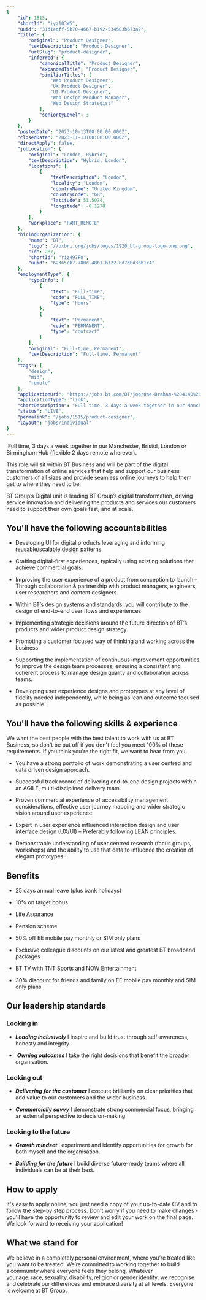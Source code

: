 ```yaml
---
{
	"id": 1515,
	"shortId": "iyz103W5",
	"uuid": "31d1edff-5b70-4667-b192-534583b673a2",
	"title": {
		"original": "Product Designer",
		"textDescription": "Product Designer",
		"urlSlug": "product-designer",
		"inferred": {
			"canonicalTitle": "Product Designer",
			"expandedTitle": "Product Designer",
			"similiarTitles": [
				"Web Product Designer",
				"UX Product Designer",
				"UI Product Designer",
				"Web Design Product Manager",
				"Web Design Strategist"
			],
			"seniortyLevel": 3
		}
	},
	"postedDate": "2023-10-13T00:00:00.000Z",
	"closedDate": "2023-11-13T00:00:00.000Z",
	"directApply": false,
	"jobLocation": {
		"original": "London, Hybrid",
		"textDescription": "Hybrid, London",
		"locations": [
			{
				"textDescription": "London",
				"locality": "London",
				"countryName": "United Kingdom",
				"countryCode": "GB",
				"latitude": 51.5074,
				"longitude": -0.1278
			}
		],
		"workplace": "PART_REMOTE"
	},
	"hiringOrganization": {
		"name": "BT",
		"logo": "//uxbri.org/jobs/logos/1920_bt-group-logo-png.png",
		"id": 287,
		"shortId": "riz497Fo",
		"uuid": "62365cb7-780d-48b1-b122-0d7d0d36b1c4"
	},
	"employmentType": {
		"typeInfo": [
			{
				"text": "Full-time",
				"code": "FULL_TIME",
				"type": "hours"
			},
			{
				"text": "Permanent",
				"code": "PERMANENT",
				"type": "contract"
			}
		],
		"original": "Full-time, Permanent",
		"textDescription": "Full-time, Permanent"
	},
	"tags": [
		"design",
		"mid",
		"remote"
	],
	"applicationUri": "https://jobs.bt.com/BT/job/One-Braham-%284140%29-Product-Designer-%28Digital-BT-Business%29-Lond/780487702",
	"applicationType": "link",
	"shortDescription": "Full time, 3 days a week together in our Manchester, Bristol, London or Birmingham Hub (flexible 2 days remote wherever).  This role will sit within BT Business and will be part of the digital",
	"status": "LIVE",
	"permalink": "/jobs/1515/product-designer",
	"layout": "jobs/individual"
}
---
```

<p>&nbsp;Full time, 3 days a week together in our Manchester, Bristol, London or Birmingham Hub (flexible 2 days remote wherever).&nbsp;</p><p>This role will sit within BT Business and will be part of the digital transformation of online services that help and support our business customers of all sizes and provide seamless online journeys to help them get to where they need to be.&nbsp;</p><p>BT Group’s Digital unit is leading BT Group’s digital transformation, driving service innovation and delivering the products and services our customers need to support their own goals fast, and at scale.</p><h2>You'll have the following accountabilities&nbsp;</h2><ul><li><p>Developing UI for digital products leveraging and informing reusable/scalable design patterns.</p></li><li><p>Crafting digital-first experiences, typically using existing solutions that achieve commercial goals.</p></li><li><p>Improving the user experience of a product from conception to launch – Through collaboration &amp; partnership with product managers, engineers, user researchers and content designers.</p></li><li><p>Within BT’s design systems and standards, you will contribute to the design of end-to-end user flows and experiences.</p></li><li><p>Implementing strategic decisions around the future direction of BT’s products and wider product design strategy.</p></li><li><p>Promoting a customer focused way of thinking and working across the business.</p></li><li><p>Supporting the implementation of continuous improvement opportunities to improve the design team processes, ensuring a consistent and coherent process to manage design quality and collaboration across teams.</p></li><li><p>Developing user experience designs and prototypes at any level of fidelity needed independently, while being as lean and outcome focused as possible.&nbsp;</p></li></ul><h2>You'll have the following skills &amp; experience</h2><p>We want the best people with the best talent to work with us at BT Business, so don't be put off if you don't feel you meet 100% of these requirements. If you think you're the right fit, we want to hear from you.</p><ul><li><p>You have a strong portfolio of work demonstrating a user centred and data driven design approach.</p></li><li><p>Successful track record of delivering end-to-end design projects within an AGILE, multi-disciplined delivery team. &nbsp;</p></li><li><p>Proven commercial experience of accessibility management considerations, effective user journey mapping and wider strategic vision around user experience.</p></li><li><p>Expert in user experience influenced interaction design and user interface design (UX/UI) – Preferably following LEAN principles.</p></li><li><p>Demonstrable understanding of user centred research (focus groups, workshops) and the ability to use that data to influence the creation of elegant prototypes.</p></li></ul><h2>Benefits</h2><ul><li><p>25 days annual leave (plus bank holidays)</p></li><li><p>10% on target bonus</p></li><li><p>Life Assurance</p></li><li><p>Pension scheme</p></li><li><p>50% off EE mobile pay monthly or SIM only plans</p></li><li><p>Exclusive colleague discounts on our latest and greatest BT broadband packages</p></li><li><p>BT TV with TNT Sports and NOW Entertainment</p></li><li><p>30% discount for friends and family on EE mobile pay monthly and SIM only plans&nbsp;</p></li></ul><h2>Our leadership standards</h2><h3>Looking in</h3><ul><li><p><strong><em>Leading inclusively </em></strong>I inspire and build trust through self-awareness, honesty and integrity.</p></li><li><p>&nbsp;<strong><em>Owning outcomes </em></strong>I take the right decisions that benefit the broader organisation.</p></li></ul><h3>Looking out</h3><ul><li><p><strong><em>Delivering for the customer </em></strong>I execute brilliantly on clear priorities that add value to our customers and the wider business.</p></li><li><p><strong><em>Commercially savvy </em></strong>I demonstrate strong commercial focus, bringing an external perspective to decision-making.</p></li></ul><h3>Looking to the future</h3><ul><li><p><strong><em>Growth mindset </em></strong>I experiment and identify opportunities for growth for both myself and the organisation.</p></li><li><p><strong><em>Building for the future </em></strong>I build diverse future-ready teams where all individuals can be at their best.</p></li></ul><h2>How to apply</h2><p>It's easy to apply online; you just need a copy of your up-to-date CV and to follow the step-by step process. Don't worry if you need to make changes - you'll have the opportunity to review and edit your work on the final page. We look forward to receiving your application!</p><h2>What we stand for</h2><p>We believe in a completely personal environment, where you’re treated like you want to be treated. We’re committed to working together to build a community where everyone feels they belong. Whatever your age, race, sexuality, disability, religion or gender identity, we recognise and celebrate our differences and embrace diversity at all levels. Everyone is welcome at BT Group.<br>&nbsp;</p>

